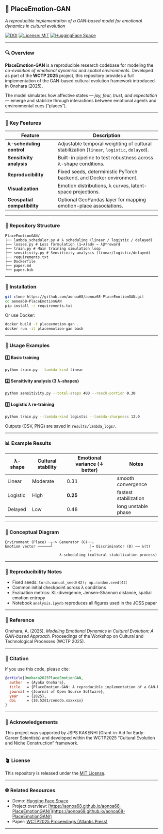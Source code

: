 ## 🧬 PlaceEmotion-GAN

*A reproducible implementation of a GAN-based model for emotional dynamics in cultural evolution*

[![DOI](https://zenodo.org/badge/DOI/10.5281/zenodo.17401003.svg)](https://doi.org/10.5281/zenodo.17401003)
[![License: MIT](https://img.shields.io/badge/License-MIT-yellow.svg)](LICENSE)
[![HuggingFace Space](https://img.shields.io/badge/Demo-HuggingFace-blue)](https://huggingface.co/spaces/ayaka68/placeemotion-gan)

---

### 🔍 Overview

**PlaceEmotion-GAN** is a reproducible research codebase for modeling the *co-evolution of emotional dynamics and spatial environments*.
Developed as part of the **WCTP 2025** project, this repository provides a full implementation of the GAN-based cultural evolution framework introduced in Onohara (2025).

The model simulates how affective states — *joy, fear, trust, and expectation* — emerge and stabilize through interactions between emotional agents and environmental cues (“places”).

---

### 🎯 Key Features

| Feature                      | Description                                                                                |
| ---------------------------- | ------------------------------------------------------------------------------------------ |
| **λ-scheduling control**     | Adjustable temporal weighting of cultural stabilization (`linear`, `logistic`, `delayed`). |
| **Sensitivity analysis**     | Built-in pipeline to test robustness across λ-shape conditions.                            |
| **Reproducibility**          | Fixed seeds, deterministic PyTorch backend, and Docker environment.                        |
| **Visualization**            | Emotion distributions, λ curves, latent-space projections.                                 |
| **Geospatial compatibility** | Optional GeoPandas layer for mapping emotion-place associations.                           |

---

### 🧩 Repository Structure

```
PlaceEmotionGAN/
├── lambda_scheduler.py # λ scheduling (linear / logistic / delayed)
├── losses.py # Loss formulation (1−λ)adv − λβ*reward
├── train.py # Main training simulation loop
├── sensitivity.py # Sensitivity analysis (linear/logistic/delayed)
├── requirements.txt
├── Dockerfile
├── paper.md
└── paper.bib
```

---

### 🚀 Installation

```bash
git clone https://github.com/aonoa68/aonoa68-PlaceEmotionGAN.git
cd aonoa68-PlaceEmotionGAN
pip install -r requirements.txt
```

Or use Docker:

```bash
docker build -t placeemotion-gan .
docker run -it placeemotion-gan bash
```

---

### 🧠 Usage Examples

#### 1️⃣ Basic training

```bash
python train.py --lambda-kind linear
```

#### 2️⃣ Sensitivity analysis (3 λ-shapes)

```bash
python sensitivity.py --total-steps 400 --reach-portion 0.30
```

#### 3️⃣ Logistic λ re-training

```bash
python train.py --lambda-kind logistic --lambda-sharpness 12.0
```

Outputs (CSV, PNG) are saved in `results/lambda_logs/`.

---

### 📊 Example Results

| λ-shape  | Cultural stability | Emotional variance (↓ better) | Notes                 |
| -------- | ------------------ | ----------------------------- | --------------------- |
| Linear   | Moderate           | 0.31                          | smooth convergence    |
| Logistic | High               | **0.25**                      | fastest stabilization |
| Delayed  | Low                | 0.48                          | long unstable phase   |

---

### 🧬 Conceptual Diagram

```
Environment (Place) ─┬─> Generator (G)──┐
Emotion vector ──────┘                 │→ Discriminator (D) ─→ λ(t)
                                       ↑
                         λ-scheduling (cultural stabilization process)
```

---

### 🧪 Reproducibility Notes

* Fixed seeds: `torch.manual_seed(42); np.random.seed(42)`
* Common initial checkpoint across λ conditions
* Evaluation metrics: KL-divergence, Jensen–Shannon distance, spatial emotion entropy
* Notebook `analysis.ipynb` reproduces all figures used in the JOSS paper

---

### 📘 Reference

Onohara, A. (2025). *Modeling Emotional Dynamics in Cultural Evolution: A GAN-based Approach.*
Proceedings of the Workshop on Cultural and Technological Processes (WCTP 2025).

---

### 🤝 Citation

If you use this code, please cite:

```bibtex
@article{Onohara2025PlaceEmotionGAN,
  author  = {Ayaka Onohara},
  title   = {PlaceEmotion-GAN: A reproducible implementation of a GAN-based model for emotional dynamics in cultural evolution},
  journal = {Journal of Open Source Software},
  year    = {2025},
  doi     = {10.5281/zenodo.xxxxxxx}
}
```

---

### 💬 Acknowledgements

This project was supported by JSPS KAKENHI (Grant-in-Aid for Early-Career Scientists)
and developed within the WCTP2025 “Cultural Evolution and Niche Construction” framework.

---

### 🪴 License

This repository is released under the [MIT License](LICENSE).

---

### 🌐 Related Resources

* Demo: [Hugging Face Space](https://huggingface.co/spaces/ayaka68/placeemotion-gan)
* Project overview: [https://aonoa68.github.io/aonoa68-PlaceEmotionGAN/](https://aonoa68.github.io/aonoa68-PlaceEmotionGAN/)
* Paper: [WCTP2025 Proceedings (Atlantis Press)](http://www.lambda.cs.titech.ac.jp/wctp/wctp2025/)

---
